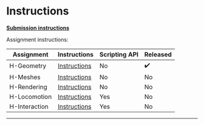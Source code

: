 # Instructions

**[Submission instructions](submission-instructions/submission-instructions.md)**

Assignment instructions:

| Assignment | Instructions | Scripting API | Released |
| --- | --- | --- | --- |
| H-Geometry  | [Instructions](xrc-assignments-geometry/xrc-assignments-geometry.md) | No | :heavy_check_mark: |
| H-Meshes  | [Instructions](xrc-assignments-meshes/xrc-assignments-meshes.md) | No | No |
| H-Rendering  | [Instructions](xrc-assignments-rendering/xrc-assignments-rendering.md) | No | No |
| H-Locomotion  | [Instructions](xrc-assignments-locomotion/xrc-assignments-locomotion.md) | Yes | No |
| H-Interaction  | [Instructions](xrc-assignments-interaction/xrc-assignments-interaction.md) | Yes | No |

---

